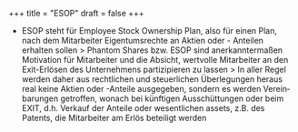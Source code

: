+++
title = "ESOP"
draft = false
+++

-   ESOP steht für Employee Stock Ownership Plan, also für einen Plan, nach dem Mitar­beiter Eigen­tums­rechte an Aktien oder - Anteilen erhalten sollen &gt; Phantom Shares bzw. ESOP sind anerkann­ter­maßen Motiva­tion für Mitar­beiter und die Absicht, wertvolle Mitar­beiter an den Exit-Erlösen des Unter­neh­mens parti­zi­pieren zu lassen &gt; In aller Regel werden daher aus recht­li­chen und steuer­li­chen Überlegungen heraus real keine Aktien oder -Anteile ausge­geben, sondern es werden Verein­ba­rungen getroffen, wonach bei künftigen Ausschüttungen oder beim EXIT, d.h. Verkauf der Anteile oder wesent­li­chen assets, z.B. des Patents, die Mitar­beiter am Erlös betei­ligt werden
